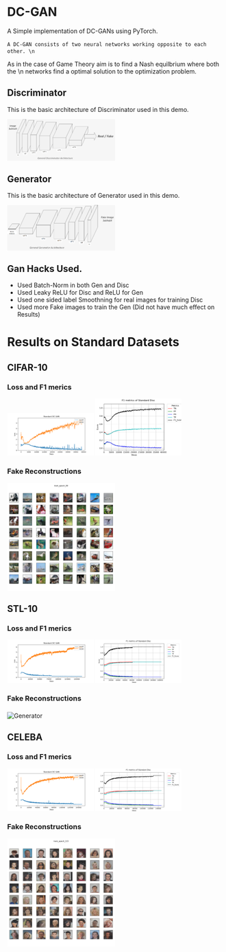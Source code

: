 # DC-GAN
A Simple implementation of DC-GANs using PyTorch.

    A DC-GAN consists of two neural networks working opposite to each other. \n
As in the case of Game Theory aim is to find a Nash equilbrium where both the \n
networks find a optimal solution to the optimization problem.

## Discriminator

This is the basic architecture of Discriminator used  in this demo.
<p float="left">
  <img src="/image/Disc.png" align="middle" width="50%" alt= "Discriminator"/>
</p>

## Generator

This is the basic architecture of Generator used  in this demo.
<p float="left">
  <img src="/image/Gen.png" align="middle" width="50%" alt= "Generator"/>
</p>

## Gan Hacks Used.
+ Used Batch-Norm in both Gen and Disc
+ Used Leaky ReLU for Disc and ReLU for Gen
+ Used one sided label Smoothning for real images for training Disc
+ Used more Fake images to train the Gen (Did not have much effect on Results)

# Results on Standard Datasets

## CIFAR-10

### Loss and F1 merics 

<p float="left">
  <img src="/image/DC_32/GAN_loss.png" width="40%" />
  <img src="/image/DC_32/F1_metrics_norm.png" width="40%" /> 
</p>

### Fake Reconstructions

<p float="left">
  <img src="/image/DC_32/train_epoch_99.png" align="middle" width="50%" alt= "Generator"/>
</p>

## STL-10

### Loss and F1 merics 

<p float="left">
  <img src="/image/STL10_64/svg/GAN_loss.svg" width="40%" />
  <img src="/image/STL10_64/svg/F1_metrics_norm.svg" width="40%" /> 
</p>

### Fake Reconstructions

<p float="left">
  <img src="/image/STL10_64/svg/train_epoch_199.svg" align="middle" width="50%" alt= "Generator"/>
</p>

## CELEBA

### Loss and F1 merics 

<p float="left">
  <img src="/image/Celeba_64/svg/GAN_loss.svg" width="40%" />
  <img src="/image/Celeba_64/svg/F1_metrics_norm.svg" width="40%" /> 
</p>

### Fake Reconstructions

<p float="left">
  <img src="/image/Celeba_64/svg/train_epoch_115.svg" align="middle" width="50%" alt= "Generator"/>
</p>
